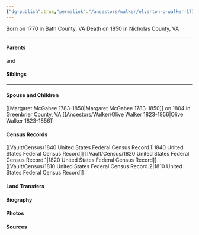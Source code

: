 ```yaml
---
{"dg-publish":true,"permalink":"/ancestors/walker/elverton-p-walker-1770-1850/"}
---
```


Born on  1770 in Bath County, VA
Death on 1850 in Nicholas County, VA

---
#### Parents

<!-- Link to father --> and <!-- Link to mother-->
#### Siblings
<!-- Link to sibling -->

---
#### Spouse and Children
[[Margaret McGahee 1783-1850\|Margaret McGahee 1783-1850]] on 1804 in Greenbrier County, VA
[[Ancestors/Walker/Olive Walker 1823-1856\|Olive Walker 1823-1856]]

#### Census Records
[[Vault/Census/1840 United States Federal Census Record.1\|1840 United States Federal Census Record]]
[[Vault/Census/1820 United States Federal Census Record.1\|1820 United States Federal Census Record]]
[[Vault/Census/1810 United States Federal Census Record.2\|1810 United States Federal Census Record]]
#### Land Transfers

#### Biography

#### Photos

#### Sources

